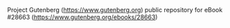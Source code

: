 Project Gutenberg (https://www.gutenberg.org) public repository for eBook #28663 (https://www.gutenberg.org/ebooks/28663)
